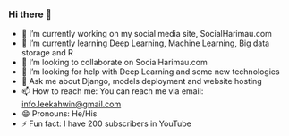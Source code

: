 ### Hi there 👋



- 🔭 I’m currently working on my social media site, SocialHarimau.com
- 🌱 I’m currently learning Deep Learning, Machine Learning, Big data storage and R
- 👯 I’m looking to collaborate on SocialHarimau.com
- 🤔 I’m looking for help with Deep Learning and some new technologies
- 💬 Ask me about Django, models deployment and website hosting
- 📫 How to reach me: You can reach me via email: info.leekahwin@gmail.com
- 😄 Pronouns: He/His
- ⚡ Fun fact: I have 200 subscribers in YouTube
